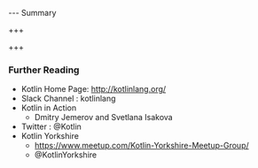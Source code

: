 --- Summary


+++


+++
### Further Reading
- Kotlin Home Page: http://kotlinlang.org/
- Slack Channel : kotlinlang
- Kotlin in Action
  - Dmitry Jemerov and Svetlana Isakova
- Twitter : @Kotlin
- Kotlin Yorkshire
  - https://www.meetup.com/Kotlin-Yorkshire-Meetup-Group/
  - @KotlinYorkshire
